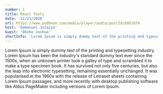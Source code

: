 ```yaml
---
number: 1
title: React Tools
date: '12/23/2020'
url: https://www.podbean.com/media/player/audio/postId/6951074
host: 'Emmanuel Jolaiya'
Guest: 'Okeke Joshua'
shortInfo: 'Lorem Ipsum is simply dummy text of the printing and typesetting industry.'
---
```

Lorem Ipsum is simply dummy text of the printing and typesetting industry. Lorem Ipsum has been the industry's standard dummy text ever since the 1500s, when an unknown printer took a galley of type and scrambled it to make a type specimen book. It has survived not only five centuries, but also the leap into electronic typesetting, remaining essentially unchanged. It was popularised in the 1960s with the release of Letraset sheets containing Lorem Ipsum passages, and more recently with desktop publishing software like Aldus PageMaker including versions of Lorem Ipsum.